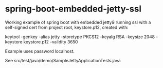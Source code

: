 spring-boot-embedded-jetty-ssl
==============================
Working example of spring boot with embedded jetty9 running ssl with a self-signed cert from project root, keystore.p12, created with:

keytool -genkey -alias jetty -storetype PKCS12 -keyalg RSA -keysize 2048 -keystore keystore.p12 -validity 3650

Example uses password localhost.

See src/test/java/demo/SampleJettyApplicationTests.java
